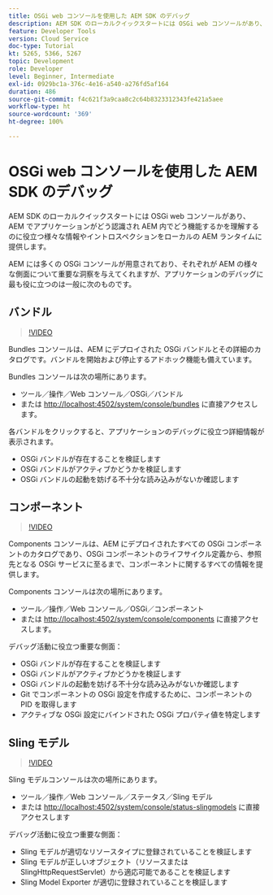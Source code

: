 ```yaml
---
title: OSGi web コンソールを使用した AEM SDK のデバッグ
description: AEM SDK のローカルクイックスタートには OSGi web コンソールがあり、AEM でアプリケーションがどう認識され AEM 内でどう機能するかを理解するのに役立つ様々な情報やイントロスペクションをローカルの AEM ランタイムに提供します。
feature: Developer Tools
version: Cloud Service
doc-type: Tutorial
kt: 5265, 5366, 5267
topic: Development
role: Developer
level: Beginner, Intermediate
exl-id: 0929bc1a-376c-4e16-a540-a276fd5af164
duration: 486
source-git-commit: f4c621f3a9caa8c2c64b8323312343fe421a5aee
workflow-type: ht
source-wordcount: '369'
ht-degree: 100%

---
```


# OSGi web コンソールを使用した AEM SDK のデバッグ

AEM SDK のローカルクイックスタートには OSGi web コンソールがあり、AEM でアプリケーションがどう認識され AEM 内でどう機能するかを理解するのに役立つ様々な情報やイントロスペクションをローカルの AEM ランタイムに提供します。

AEM には多くの OSGi コンソールが用意されており、それぞれが AEM の様々な側面について重要な洞察を与えてくれますが、アプリケーションのデバッグに最も役に立つのは一般に次のものです。

## バンドル

>[!VIDEO](https://video.tv.adobe.com/v/34335?quality=12&learn=on)

Bundles コンソールは、AEM にデプロイされた OSGi バンドルとその詳細のカタログです。バンドルを開始および停止するアドホック機能も備えています。

Bundles コンソールは次の場所にあります。

+ ツール／操作／Web コンソール／OSGi／バンドル
+ または [http://localhost:4502/system/console/bundles](http://localhost:4502/system/console/bundles) に直接アクセスします。

各バンドルをクリックすると、アプリケーションのデバッグに役立つ詳細情報が表示されます。

+ OSGi バンドルが存在することを検証します
+ OSGi バンドルがアクティブかどうかを検証します
+ OSGi バンドルの起動を妨げる不十分な読み込みがないか確認します

## コンポーネント

>[!VIDEO](https://video.tv.adobe.com/v/34336?quality=12&learn=on)

Components コンソールは、AEM にデプロイされたすべての OSGi コンポーネントのカタログであり、OSGi コンポーネントのライフサイクル定義から、参照先となる OSGi サービスに至るまで、コンポーネントに関するすべての情報を提供します。

Components コンソールは次の場所にあります。

+ ツール／操作／Web コンソール／OSGi／コンポーネント
+ または [http://localhost:4502/system/console/components](http://localhost:4502/system/console/components) に直接アクセスします。

デバッグ活動に役立つ重要な側面：

+ OSGi バンドルが存在することを検証します
+ OSGi バンドルがアクティブかどうかを検証します
+ OSGi バンドルの起動を妨げる不十分な読み込みがないか確認します
+ Git でコンポーネントの OSGi 設定を作成するために、コンポーネントの PID を取得します
+ アクティブな OSGi 設定にバインドされた OSGi プロパティ値を特定します

## Sling モデル

>[!VIDEO](https://video.tv.adobe.com/v/34337?quality=12&learn=on)

Sling モデルコンソールは次の場所にあります。

+ ツール／操作／Web コンソール／ステータス／Sling モデル
+ または [http://localhost:4502/system/console/status-slingmodels](http://localhost:4502/system/console/status-slingmodels) に直接アクセスします

デバッグ活動に役立つ重要な側面：

+ Sling モデルが適切なリソースタイプに登録されていることを検証します
+ Sling モデルが正しいオブジェクト（リソースまたは SlingHttpRequestServlet）から適応可能であることを検証します
+ Sling Model Exporter が適切に登録されていることを検証します
